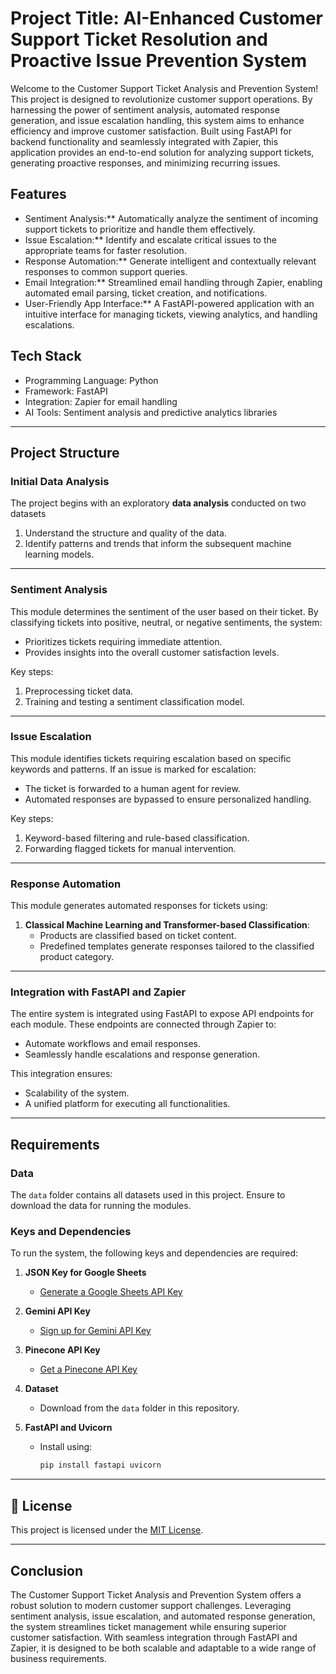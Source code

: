 # Project Title: AI-Enhanced Customer Support Ticket Resolution and Proactive Issue Prevention System

Welcome to the Customer Support Ticket Analysis and Prevention System!
This project is designed to revolutionize customer support operations. By harnessing the power of sentiment analysis, automated response generation, and issue escalation handling, this system aims to enhance efficiency and improve customer satisfaction.
Built using FastAPI for backend functionality and seamlessly integrated with Zapier, this application provides an end-to-end solution for analyzing support tickets, generating proactive responses, and minimizing recurring issues.

## Features

-  Sentiment Analysis:** Automatically analyze the sentiment of incoming support tickets to prioritize and handle them effectively.
-  Issue Escalation:** Identify and escalate critical issues to the appropriate teams for faster resolution.
-  Response Automation:** Generate intelligent and contextually relevant responses to common support queries.
-  Email Integration:** Streamlined email handling through Zapier, enabling automated email parsing, ticket creation, and notifications.
-  User-Friendly App Interface:** A FastAPI-powered application with an intuitive interface for managing tickets, viewing analytics, and handling escalations.

## Tech Stack

-  Programming Language: Python
-  Framework: FastAPI
-  Integration: Zapier for email handling
-  AI Tools: Sentiment analysis and predictive analytics libraries

---

## Project Structure

### Initial Data Analysis
The project begins with an exploratory **data analysis** conducted on two datasets
1. Understand the structure and quality of the data.
2. Identify patterns and trends that inform the subsequent machine learning models.

---

### Sentiment Analysis 
This module determines the sentiment of the user based on their ticket. By classifying tickets into positive, neutral, or negative sentiments, the system:
- Prioritizes tickets requiring immediate attention.
- Provides insights into the overall customer satisfaction levels.

Key steps:
1. Preprocessing ticket data.
2. Training and testing a sentiment classification model.

---

### Issue Escalation
This module identifies tickets requiring escalation based on specific keywords and patterns. If an issue is marked for escalation:
- The ticket is forwarded to a human agent for review.
- Automated responses are bypassed to ensure personalized handling.

Key steps:
1. Keyword-based filtering and rule-based classification.
2. Forwarding flagged tickets for manual intervention.

---

### Response Automation
This module generates automated responses for tickets using:

1. **Classical Machine Learning and Transformer-based Classification**:
   - Products are classified based on ticket content.
   - Predefined templates generate responses tailored to the classified product category.

---

### Integration with FastAPI and Zapier
The entire system is integrated using FastAPI to expose API endpoints for each module. These endpoints are connected through Zapier to:
- Automate workflows and email responses.
- Seamlessly handle escalations and response generation.

This integration ensures:
- Scalability of the system.
- A unified platform for executing all functionalities.

---

## Requirements
### Data
The `data` folder contains all datasets used in this project. Ensure to download the data for running the modules.

### Keys and Dependencies
To run the system, the following keys and dependencies are required:

1. **JSON Key for Google Sheets**
   - [Generate a Google Sheets API Key](https://developers.google.com/sheets/api/quickstart/python)

2. **Gemini API Key**
   - [Sign up for Gemini API Key](https://gemini.docs.api/)

3. **Pinecone API Key**
   - [Get a Pinecone API Key](https://www.pinecone.io/start/)

4. **Dataset**
   - Download from the `data` folder in this repository.

5. **FastAPI and Uvicorn**
   - Install using:
     ```bash
     pip install fastapi uvicorn
     ```

---

## 📝 License

This project is licensed under the [MIT License](LICENSE.txt).

---
## Conclusion
The Customer Support Ticket Analysis and Prevention System offers a robust solution to modern customer support challenges. Leveraging sentiment analysis, issue escalation, and automated response generation, the system streamlines ticket management while ensuring superior customer satisfaction. With seamless integration through FastAPI and Zapier, it is designed to be both scalable and adaptable to a wide range of business requirements.

